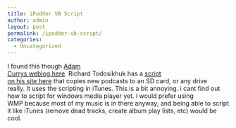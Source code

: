 ```yaml
---
title: iPodder VB Script
author: admin
layout: post
permalink: /ipodder-vb-script/
categories:
  - Uncategorized
---
```

I found this though [Adam  
Currys weblog here][1]. Richard Todosikhuk has a [script  
on his site here][2] that copies new podcasts to an SD card, or any drive  
really. It uses the scripting in iTunes. This is a bit annoying. i cant find out  
how to script for windows media player yet. i would prefer using  
WMP&nbsp;because most of my music is in there anyway, and being able to script  
it like iTunes (remove dead tracks, create album play lists, etc) would be cool.

 [1]: http://www.curry.com/2005/01/28#a1829
 [2]: http://rtodosic.blogspot.com/2005/01/ipodder-vbscript-copy-new-podcasts-to.html